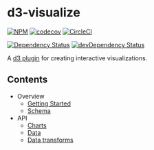 # d3-visualize

[![NPM](https://badge.fury.io/js/d3-visualize.svg)](https://www.npmjs.com/package/d3-visualize)
[![codecov](https://codecov.io/gh/quantmind/d3-visualize/branch/master/graph/badge.svg)](https://codecov.io/gh/quantmind/d3-visualize)
[![CircleCI](https://circleci.com/gh/quantmind/d3-visualize.svg?style=svg)](https://circleci.com/gh/quantmind/d3-visualize)

[![Dependency Status](https://david-dm.org/quantmind/d3-visualize.svg)](https://david-dm.org/quantmind/d3-visualize)
[![devDependency Status](https://david-dm.org/quantmind/d3-visualize/dev-status.svg)](https://david-dm.org/quantmind/d3-visualize#info=devDependencies)


A [d3 plugin](https://bost.ocks.org/mike/d3-plugin/) for creating interactive visualizations.

## Contents

* Overview
    * [Getting Started](/docs/getting-started.md)
    * [Schema](/docs/schema.md)
* API
    * [Charts](/docs/charts.md)
    * [Data](/docs/data.md)
    * [Data transforms](/docs/transforms/readme.md)
